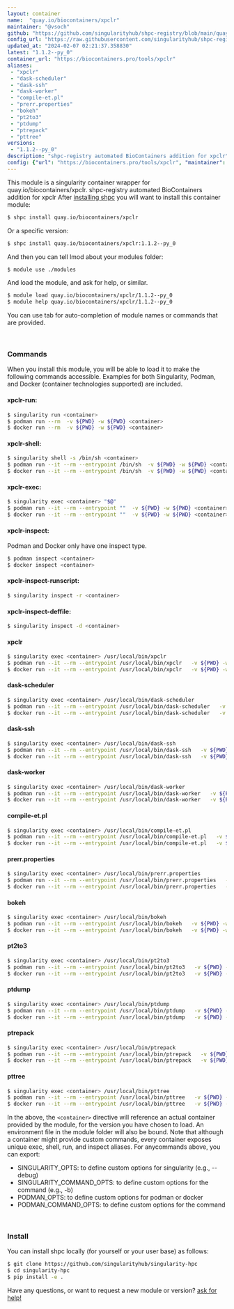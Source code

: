 ```yaml
---
layout: container
name:  "quay.io/biocontainers/xpclr"
maintainer: "@vsoch"
github: "https://github.com/singularityhub/shpc-registry/blob/main/quay.io/biocontainers/xpclr/container.yaml"
config_url: "https://raw.githubusercontent.com/singularityhub/shpc-registry/main/quay.io/biocontainers/xpclr/container.yaml"
updated_at: "2024-02-07 02:21:37.358830"
latest: "1.1.2--py_0"
container_url: "https://biocontainers.pro/tools/xpclr"
aliases:
 - "xpclr"
 - "dask-scheduler"
 - "dask-ssh"
 - "dask-worker"
 - "compile-et.pl"
 - "prerr.properties"
 - "bokeh"
 - "pt2to3"
 - "ptdump"
 - "ptrepack"
 - "pttree"
versions:
 - "1.1.2--py_0"
description: "shpc-registry automated BioContainers addition for xpclr"
config: {"url": "https://biocontainers.pro/tools/xpclr", "maintainer": "@vsoch", "description": "shpc-registry automated BioContainers addition for xpclr", "latest": {"1.1.2--py_0": "sha256:0ba23d9d38f456697410db133663d7e20a09a5dd2aea805d8afc389611dcde99"}, "tags": {"1.1.2--py_0": "sha256:0ba23d9d38f456697410db133663d7e20a09a5dd2aea805d8afc389611dcde99"}, "docker": "quay.io/biocontainers/xpclr", "aliases": {"xpclr": "/usr/local/bin/xpclr", "dask-scheduler": "/usr/local/bin/dask-scheduler", "dask-ssh": "/usr/local/bin/dask-ssh", "dask-worker": "/usr/local/bin/dask-worker", "compile-et.pl": "/usr/local/bin/compile-et.pl", "prerr.properties": "/usr/local/bin/prerr.properties", "bokeh": "/usr/local/bin/bokeh", "pt2to3": "/usr/local/bin/pt2to3", "ptdump": "/usr/local/bin/ptdump", "ptrepack": "/usr/local/bin/ptrepack", "pttree": "/usr/local/bin/pttree"}}
---
```


This module is a singularity container wrapper for quay.io/biocontainers/xpclr.
shpc-registry automated BioContainers addition for xpclr
After [installing shpc](#install) you will want to install this container module:


```bash
$ shpc install quay.io/biocontainers/xpclr
```

Or a specific version:

```bash
$ shpc install quay.io/biocontainers/xpclr:1.1.2--py_0
```

And then you can tell lmod about your modules folder:

```bash
$ module use ./modules
```

And load the module, and ask for help, or similar.

```bash
$ module load quay.io/biocontainers/xpclr/1.1.2--py_0
$ module help quay.io/biocontainers/xpclr/1.1.2--py_0
```

You can use tab for auto-completion of module names or commands that are provided.

<br>

### Commands

When you install this module, you will be able to load it to make the following commands accessible.
Examples for both Singularity, Podman, and Docker (container technologies supported) are included.

#### xpclr-run:

```bash
$ singularity run <container>
$ podman run --rm  -v ${PWD} -w ${PWD} <container>
$ docker run --rm  -v ${PWD} -w ${PWD} <container>
```

#### xpclr-shell:

```bash
$ singularity shell -s /bin/sh <container>
$ podman run --it --rm --entrypoint /bin/sh  -v ${PWD} -w ${PWD} <container>
$ docker run --it --rm --entrypoint /bin/sh  -v ${PWD} -w ${PWD} <container>
```

#### xpclr-exec:

```bash
$ singularity exec <container> "$@"
$ podman run --it --rm --entrypoint ""  -v ${PWD} -w ${PWD} <container> "$@"
$ docker run --it --rm --entrypoint ""  -v ${PWD} -w ${PWD} <container> "$@"
```

#### xpclr-inspect:

Podman and Docker only have one inspect type.

```bash
$ podman inspect <container>
$ docker inspect <container>
```

#### xpclr-inspect-runscript:

```bash
$ singularity inspect -r <container>
```

#### xpclr-inspect-deffile:

```bash
$ singularity inspect -d <container>
```


#### xpclr

```bash
$ singularity exec <container> /usr/local/bin/xpclr
$ podman run --it --rm --entrypoint /usr/local/bin/xpclr   -v ${PWD} -w ${PWD} <container> -c " $@"
$ docker run --it --rm --entrypoint /usr/local/bin/xpclr   -v ${PWD} -w ${PWD} <container> -c " $@"
```


#### dask-scheduler

```bash
$ singularity exec <container> /usr/local/bin/dask-scheduler
$ podman run --it --rm --entrypoint /usr/local/bin/dask-scheduler   -v ${PWD} -w ${PWD} <container> -c " $@"
$ docker run --it --rm --entrypoint /usr/local/bin/dask-scheduler   -v ${PWD} -w ${PWD} <container> -c " $@"
```


#### dask-ssh

```bash
$ singularity exec <container> /usr/local/bin/dask-ssh
$ podman run --it --rm --entrypoint /usr/local/bin/dask-ssh   -v ${PWD} -w ${PWD} <container> -c " $@"
$ docker run --it --rm --entrypoint /usr/local/bin/dask-ssh   -v ${PWD} -w ${PWD} <container> -c " $@"
```


#### dask-worker

```bash
$ singularity exec <container> /usr/local/bin/dask-worker
$ podman run --it --rm --entrypoint /usr/local/bin/dask-worker   -v ${PWD} -w ${PWD} <container> -c " $@"
$ docker run --it --rm --entrypoint /usr/local/bin/dask-worker   -v ${PWD} -w ${PWD} <container> -c " $@"
```


#### compile-et.pl

```bash
$ singularity exec <container> /usr/local/bin/compile-et.pl
$ podman run --it --rm --entrypoint /usr/local/bin/compile-et.pl   -v ${PWD} -w ${PWD} <container> -c " $@"
$ docker run --it --rm --entrypoint /usr/local/bin/compile-et.pl   -v ${PWD} -w ${PWD} <container> -c " $@"
```


#### prerr.properties

```bash
$ singularity exec <container> /usr/local/bin/prerr.properties
$ podman run --it --rm --entrypoint /usr/local/bin/prerr.properties   -v ${PWD} -w ${PWD} <container> -c " $@"
$ docker run --it --rm --entrypoint /usr/local/bin/prerr.properties   -v ${PWD} -w ${PWD} <container> -c " $@"
```


#### bokeh

```bash
$ singularity exec <container> /usr/local/bin/bokeh
$ podman run --it --rm --entrypoint /usr/local/bin/bokeh   -v ${PWD} -w ${PWD} <container> -c " $@"
$ docker run --it --rm --entrypoint /usr/local/bin/bokeh   -v ${PWD} -w ${PWD} <container> -c " $@"
```


#### pt2to3

```bash
$ singularity exec <container> /usr/local/bin/pt2to3
$ podman run --it --rm --entrypoint /usr/local/bin/pt2to3   -v ${PWD} -w ${PWD} <container> -c " $@"
$ docker run --it --rm --entrypoint /usr/local/bin/pt2to3   -v ${PWD} -w ${PWD} <container> -c " $@"
```


#### ptdump

```bash
$ singularity exec <container> /usr/local/bin/ptdump
$ podman run --it --rm --entrypoint /usr/local/bin/ptdump   -v ${PWD} -w ${PWD} <container> -c " $@"
$ docker run --it --rm --entrypoint /usr/local/bin/ptdump   -v ${PWD} -w ${PWD} <container> -c " $@"
```


#### ptrepack

```bash
$ singularity exec <container> /usr/local/bin/ptrepack
$ podman run --it --rm --entrypoint /usr/local/bin/ptrepack   -v ${PWD} -w ${PWD} <container> -c " $@"
$ docker run --it --rm --entrypoint /usr/local/bin/ptrepack   -v ${PWD} -w ${PWD} <container> -c " $@"
```


#### pttree

```bash
$ singularity exec <container> /usr/local/bin/pttree
$ podman run --it --rm --entrypoint /usr/local/bin/pttree   -v ${PWD} -w ${PWD} <container> -c " $@"
$ docker run --it --rm --entrypoint /usr/local/bin/pttree   -v ${PWD} -w ${PWD} <container> -c " $@"
```



In the above, the `<container>` directive will reference an actual container provided
by the module, for the version you have chosen to load. An environment file in the
module folder will also be bound. Note that although a container
might provide custom commands, every container exposes unique exec, shell, run, and
inspect aliases. For anycommands above, you can export:

 - SINGULARITY_OPTS: to define custom options for singularity (e.g., --debug)
 - SINGULARITY_COMMAND_OPTS: to define custom options for the command (e.g., -b)
 - PODMAN_OPTS: to define custom options for podman or docker
 - PODMAN_COMMAND_OPTS: to define custom options for the command

<br>

### Install

You can install shpc locally (for yourself or your user base) as follows:

```bash
$ git clone https://github.com/singularityhub/singularity-hpc
$ cd singularity-hpc
$ pip install -e .
```

Have any questions, or want to request a new module or version? [ask for help!](https://github.com/singularityhub/singularity-hpc/issues)